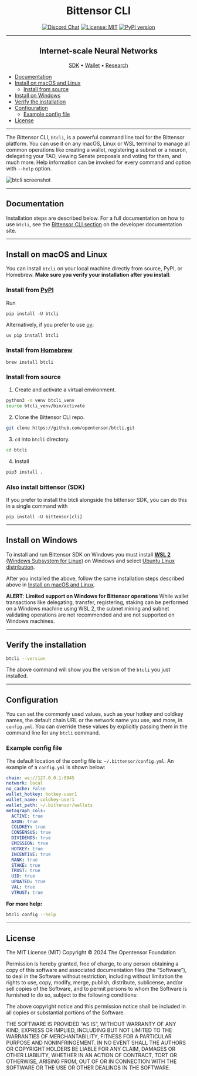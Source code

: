 <div align="center">

# Bittensor CLI <!-- omit in toc -->
[![Discord Chat](https://img.shields.io/discord/308323056592486420.svg)](https://discord.gg/bittensor)
[![License: MIT](https://img.shields.io/badge/License-MIT-yellow.svg)](https://opensource.org/licenses/MIT) 
[![PyPI version](https://badge.fury.io/py/bittensor_cli.svg)](https://badge.fury.io/py/bittensor_cli)

---

## Internet-scale Neural Networks <!-- omit in toc -->

[SDK](https://github.com/opentensor/bittensor/tree/master) • [Wallet](https://github.com/opentensor/btwallet) • [Research](https://bittensor.com/whitepaper)

</div>

- [Documentation](#documentation)
- [Install on macOS and Linux](#install-on-macos-and-linux)
  - [Install from source](#install-from-source)
- [Install on Windows](#install-on-windows)
- [Verify the installation](#verify-the-installation)
- [Configuration](#configuration)
  - [Example config file](#example-config-file)
- [License](#license)

---

The Bittensor CLI, `btcli`, is a powerful command line tool for the Bittensor platform. You can use it on any macOS, Linux or WSL terminal to manage all common operations like creating a wallet, registering a subnet or a neuron, delegating your TAO, viewing Senate proposals and voting for them, and much more. Help information can be invoked for every command and option with `--help` option.

![btcli screenshot](./assets/btcli-screenshot.png)

---

## Documentation

Installation steps are described below. For a full documentation on how to use `btcli`, see the [Bittensor CLI section](https://docs.bittensor.com/btcli) on the developer documentation site.

---

## Install on macOS and Linux

You can install `btcli` on your local machine directly from source, PyPI, or Homebrew. **Make sure you verify your installation after you install**:


### Install from [PyPI](https://pypi.org/project/bittensor/)

Run 
```
pip install -U btcli
```

Alternatively, if you prefer to use [uv](https://pypi.org/project/uv/):
```
uv pip install btcli
```

### Install from [Homebrew](https://formulae.brew.sh/formula/btcli#default)

```shell
brew install btcli
```

### Install from source

1. Create and activate a virtual environment.

```bash
python3 -m venv btcli_venv
source btcli_venv/bin/activate
```

2. Clone the Bittensor CLI repo.

```bash
git clone https://github.com/opentensor/btcli.git
```

3. `cd` into `btcli` directory.

```bash
cd btcli
```

4.  Install


```bash
pip3 install .
```

### Also install bittensor (SDK)

If you prefer to install the btcli alongside the bittensor SDK, you can do this in a single command with

```
pip install -U bittensor[cli]
```

---

## Install on Windows

To install and run Bittensor SDK on Windows you must install [**WSL 2** (Windows Subsystem for Linux)](https://learn.microsoft.com/en-us/windows/wsl/about) on Windows and select [Ubuntu Linux distribution](https://github.com/ubuntu/WSL/blob/main/docs/guides/install-ubuntu-wsl2.md). 

After you installed the above, follow the same installation steps described above in [Install on macOS and Linux](#install-on-macos-and-linux).

**ALERT**: **Limited support on Windows for Bittensor operations**
While wallet transactions like delegating, transfer, registering, staking can be performed on a Windows machine using WSL 2, the subnet mining and subnet validating operations are not recommended and are not supported on Windows machines.

---

## Verify the installation

```bash
btcli --version
```

The above command will show you the version of the `btcli` you just installed.

---

## Configuration

You can set the commonly used values, such as your hotkey and coldkey names, the default chain URL or the network name you use, and more, in `config.yml`. You can override these values by explicitly passing them in the command line for any `btcli` command.

### Example config file

The default location of the config file is: `~/.bittensor/config.yml`. An example of a `config.yml` is shown below:

```yaml
chain: ws://127.0.0.1:9945
network: local
no_cache: False
wallet_hotkey: hotkey-user1
wallet_name: coldkey-user1
wallet_path: ~/.bittensor/wallets
metagraph_cols:
  ACTIVE: true
  AXON: true
  COLDKEY: true
  CONSENSUS: true
  DIVIDENDS: true
  EMISSION: true
  HOTKEY: true
  INCENTIVE: true
  RANK: true
  STAKE: true
  TRUST: true
  UID: true
  UPDATED: true
  VAL: true
  VTRUST: true
```

**For more help:**

```bash
btcli config --help
```

---

## License
The MIT License (MIT)
Copyright © 2024 The Opentensor Foundation

Permission is hereby granted, free of charge, to any person obtaining a copy of this software and associated documentation files (the “Software”), to deal in the Software without restriction, including without limitation the rights to use, copy, modify, merge, publish, distribute, sublicense, and/or sell copies of the Software, and to permit persons to whom the Software is furnished to do so, subject to the following conditions:

The above copyright notice and this permission notice shall be included in all copies or substantial portions of the Software.

THE SOFTWARE IS PROVIDED “AS IS”, WITHOUT WARRANTY OF ANY KIND, EXPRESS OR IMPLIED, INCLUDING BUT NOT LIMITED TO THE WARRANTIES OF MERCHANTABILITY, FITNESS FOR A PARTICULAR PURPOSE AND NONINFRINGEMENT. IN NO EVENT SHALL THE AUTHORS OR COPYRIGHT HOLDERS BE LIABLE FOR ANY CLAIM, DAMAGES OR OTHER LIABILITY, WHETHER IN AN ACTION OF CONTRACT, TORT OR OTHERWISE, ARISING FROM, OUT OF OR IN CONNECTION WITH THE SOFTWARE OR THE USE OR OTHER DEALINGS IN THE SOFTWARE.
